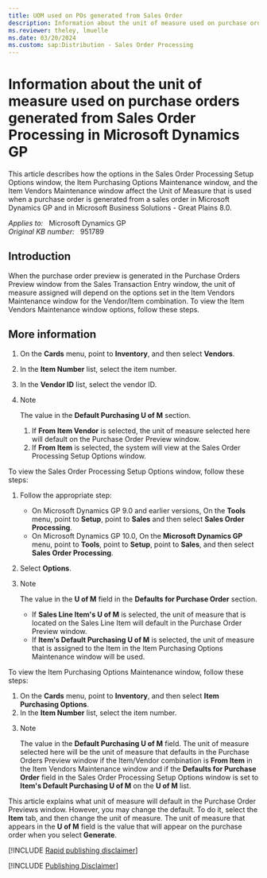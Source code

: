 ```yaml
---
title: UOM used on POs generated from Sales Order
description: Information about the unit of measure used on purchase orders generated from Sales Order Processing in Microsoft Dynamics GP.
ms.reviewer: theley, lmuelle
ms.date: 03/20/2024
ms.custom: sap:Distribution - Sales Order Processing
---
```

# Information about the unit of measure used on purchase orders generated from Sales Order Processing in Microsoft Dynamics GP

This article describes how the options in the Sales Order Processing Setup Options window, the Item Purchasing Options Maintenance window, and the Item Vendors Maintenance window affect the Unit of Measure that is used when a purchase order is generated from a sales order in Microsoft Dynamics GP and in Microsoft Business Solutions - Great Plains 8.0.

_Applies to:_ &nbsp; Microsoft Dynamics GP  
_Original KB number:_ &nbsp; 951789

## Introduction

When the purchase order preview is generated in the Purchase Orders Preview window from the Sales Transaction Entry window, the unit of measure assigned will depend on the options set in the Item Vendors Maintenance window for the Vendor/Item combination. To view the Item Vendors Maintenance window options, follow these steps.

## More information

1. On the **Cards** menu, point to **Inventory**, and then select **Vendors**.
2. In the **Item Number** list, select the item number.
3. In the **Vendor ID** list, select the vendor ID.
4. > [!NOTE]
   > The value in the **Default Purchasing U of M** section.

    1. If **From Item Vendor** is selected, the unit of measure selected here will default on the Purchase Order Preview window.
    1. If **From Item** is selected, the system will view at the Sales Order Processing Setup Options window.

To view the Sales Order Processing Setup Options window, follow these steps:

1. Follow the appropriate step:

    - On Microsoft Dynamics GP 9.0 and earlier versions, On the **Tools** menu, point to **Setup**, point to **Sales** and then select **Sales Order Processing**.
    - On Microsoft Dynamics GP 10.0, On the **Microsoft Dynamics GP** menu, point to **Tools**, point to **Setup**, point to **Sales**, and then select **Sales Order Processing**.
2. Select **Options**.
3. > [!NOTE]
   > The value in the **U of M** field in the **Defaults for Purchase Order** section.

    - If **Sales Line Item's U of M** is selected, the unit of measure that is located on the Sales Line Item will default in the Purchase Order Preview window.
    - If **Item's Default Purchasing U of M** is selected, the unit of measure that is assigned to the Item in the Item Purchasing Options Maintenance window will be used.

To view the Item Purchasing Options Maintenance window, follow these steps:

1. On the **Cards** menu, point to **Inventory**, and then select **Item Purchasing Options**.
2. In the **Item Number** list, select the item number.
3. > [!NOTE]
   > The value in the **Default Purchasing U of M** field. The unit of measure selected here will be the unit of measure that defaults in the Purchase Orders Preview window if the Item/Vendor combination is **From Item** in the Item Vendors Maintenance window and if the **Defaults for Purchase Order** field in the Sales Order Processing Setup Options window is set to **Item's Default Purchasing U of M** on the **U of M** list.

This article explains what unit of measure will default in the Purchase Order Previews window. However, you may change the default. To do it, select the **Item** tab, and then change the unit of measure. The unit of measure that appears in the **U of M** field is the value that will appear on the purchase order when you select **Generate**.

[!INCLUDE [Rapid publishing disclaimer](../../includes/rapid-publishing-disclaimer.md)]

[!INCLUDE [Publishing Disclaimer](../../includes/publishing-disclaimer.md)]
